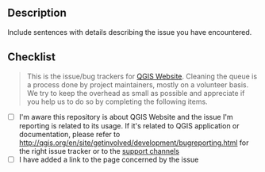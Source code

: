 ## Description

Include sentences with details describing the issue you have encountered.

## Checklist
> This is the issue/bug trackers for [QGIS Website](https://qgis.org).
Cleaning the queue is a process done by project maintainers, mostly on a volunteer basis.
We try to keep the overhead as small as possible and appreciate if you help us to do so by completing the following items.

- [ ] I'm aware this repository is about QGIS Website and the issue I'm reporting is related to its usage.
If it's related to QGIS application or documentation, please refer to http://qgis.org/en/site/getinvolved/development/bugreporting.html
for the right issue tracker or to the [support channels](http://qgis.org/en/site/forusers/support.html)
- [ ] I have added a link to the page concerned by the issue
